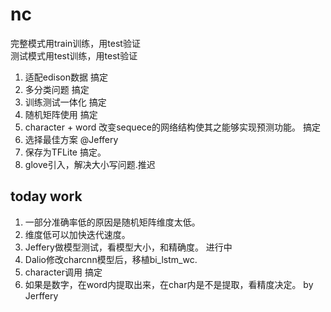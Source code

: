 # nc  
完整模式用train训练，用test验证  
测试模式用test训练，用test验证  

1. 适配edison数据  搞定  
2. 多分类问题 搞定    
3. 训练测试一体化  搞定
4. 随机矩阵使用 搞定
5. character + word  改变sequece的网络结构使其之能够实现预测功能。 搞定
6. 选择最佳方案  @Jeffery
7. 保存为TFLite  搞定。
8. glove引入，解决大小写问题.推迟   

## today work
1.  一部分准确率低的原因是随机矩阵维度太低。  
2.  维度低可以加快迭代速度。  
3.  Jeffery做模型测试，看模型大小，和精确度。  进行中
4.  Dalio修改charcnn模型后，移植bi_lstm_wc.  
5. character调用 搞定
6.  如果是数字，在word内提取出来，在char内是不是提取，看精度决定。 by Jerffery
